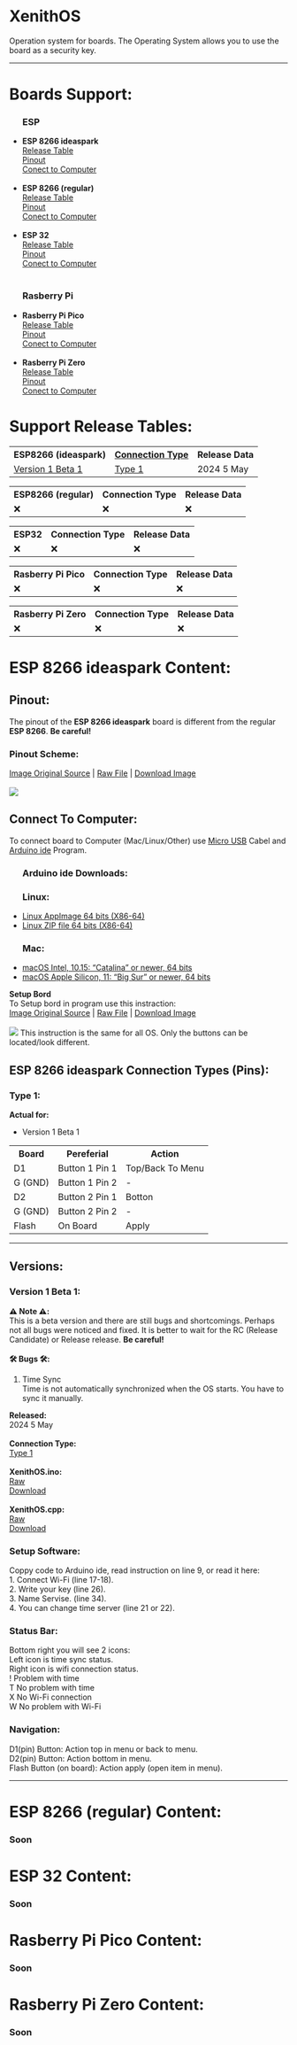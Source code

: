# XenithOS
Operation system for boards. The Operating System allows you to use the board as a security key. 
<hr>
<h1>Boards Support:</h1>

<ul>
  <h3>ESP</h3>
<li><b>ESP 8266 ideaspark</b></li>
<a href="#ESP8266_ideaspark_table">Release Table</a><br>
<a href="#ESP_8266_ideaspark_pinout">Pinout</a><br>
<a href="#ESP_8266_ideaspark_connect_to_computer">Conect to Computer</a>
<br><br>
<li><b>ESP 8266 (regular)</b></li>
<a href="#ESP8266_regular_table">Release Table</a><br>
<a href="#">Pinout</a><br>
<a href="#">Conect to Computer</a>
<br><br>
<li><b>ESP 32</b></li>
<a href="#ESP32_table">Release Table</a><br>
<a href="#">Pinout</a><br>
<a href="#">Conect to Computer</a>
<br><br>
    <h3>Rasberry Pi</h3>
<li><b>Rasberry Pi Pico</b></li>
<a href="#Rasberry_Pi_Pico_table">Release Table</a><br>
<a href="#">Pinout</a><br>
<a href="#">Conect to Computer</a>
<br><br>
<li><b>Rasberry Pi Zero</b></li>
<a href="#Rasberry_Pi_Zero_table">Release Table</a><br>
<a href="#">Pinout</a><br>
<a href="#">Conect to Computer</a>
</ul>

<h1>Support Release Tables:</h1>

<!-- ESP8266 ideaspark table -->

<table id="ESP8266_ideaspark_table">
<tr>
  <th>ESP8266 (ideaspark)</th>
  <th><a href="#ESP_8266_ideaspark_connect_pins">Connection Type</a></th>
  <th>Release Data</th>
</tr>
<tr>
  <td><a href="#">Version 1 Beta 1</a></td>
  <td><a href="#ESP_8266_ideaspark_connect_type_1">Type 1</a></td>
  <td>2024 5 May</td>
</tr>
</table>

<!-- ESP8266 regular table -->

<table id="ESP8266_regular_table">
<tr>
  <th>ESP8266 (regular)</th>
  <th>Connection Type</th>
  <th>Release Data</th>
</tr>
<tr>
  <td>❌</td>
  <td>❌</td>
  <td>❌</td>
</tr>
</table>

<!-- ESP32 table -->

<table id="ESP32_table">
<tr>
  <th>ESP32</th>
  <th>Connection Type</th>
  <th>Release Data</th>
</tr>
<tr>
  <td>❌</td>
  <td>❌</td>
  <td>❌</td>
</tr>
</table>

<!-- Rasberry Pi Pico table -->

<table id="Rasberry_Pi_Pico_table">
<tr>
  <th>Rasberry Pi Pico</th>
  <th>Connection Type</th>
  <th>Release Data</th>
</tr>
<tr>
  <td>❌</td>
  <td>❌</td>
  <td>❌</td>
</tr>
</table>

<!-- Rasberry Pi Zero table -->

<table id="Rasberry_Pi_Zero_table">
<tr>
  <th>Rasberry Pi Zero</th>
  <th>Connection Type</th>
  <th>Release Data</th>
</tr>
<tr>
  <td>❌</td>
  <td>❌</td>
  <td>❌</td>
</tr>
</table>


<h1>ESP 8266 ideaspark Content:</h1>
<h2 id="ESP_8266_ideaspark_pinout">Pinout:</h2>
The pinout of the <b>ESP 8266 ideaspark</b> board is different from the regular <b>ESP 8266</b>. <b>Be careful!</b> <br>
<h3>Pinout Scheme:</h3>
<a href="https://www.aliexpress.com/item/1005005242283189.html?spm=a2g0o.productlist.main.3.3168W6AxW6Axbw&algo_pvid=109215a9-0e73-441b-b943-0d5ab0e12670&algo_exp_id=109215a9-0e73-441b-b943-0d5ab0e12670-1&pdp_npi=4%40dis%21UAH%21187.67%21175.92%21%21%214.63%214.34%21%4021164c9c17147468046175847e05e1%2112000032335054938%21sea%21UA%210%21AB&curPageLogUid=6lCsG9jNPfbw&utparam-url=scene%3Asearch%7Cquery_from%3A" target="_blank">Image Original Source</a> |
<a href="https://github.com/adm1nsys/XenithOS/raw/main/ESP%208266/ideaspark/Assets%20to%20setup/connection.webp" target="_blank">Raw File</a> |
<a href="https://github.com/adm1nsys/XenithOS/blob/main/ESP%208266/ideaspark/Assets%20to%20setup/connection.webp" target="_blank" download="connection.webp">Download Image</a><br><br>
<img src="https://github.com/adm1nsys/XenithOS/raw/main/ESP%208266/ideaspark/Assets%20to%20setup/connection.webp" />

<h2 id="ESP_8266_ideaspark_connect_to_computer">Connect To Computer:</h2>
To connect board to Computer (Mac/Linux/Other) use <a href="https://en.wikipedia.org/wiki/USB_hardware#Micro_connectors" target="_blank">Micro USB</a> Cabel and <a href="https://www.arduino.cc/en/about">Arduino ide</a> Program.<br>
<ul>
  <h3>Arduino ide Downloads:</h3>
  <h3>Linux:</h3>
  <li><a href="https://downloads.arduino.cc/arduino-ide/arduino-ide_2.3.2_Linux_64bit.AppImage?_gl=1*1aqlnqn*_ga*MTAxMjk3Mzc3Ny4xNzE1MDk5MTM5*_ga_NEXN8H46L5*MTcxNTA5OTEzOC4xLjEuMTcxNTA5OTI3Ny4wLjAuMjA3NTc1NTU2MQ..*_fplc*YmZ5eU1oMzJxQjFrSWpXRWw0RnlTNldGcXQxOTkyckw3OER1cXVyYXZPcnR1UE45JTJGQjhTQnVqdG5rbHdJSmRhNTl6UThYbTFmajZORG9zQjJVcGI3QUVsc1pwdTRSc2tlbDBCd2l1TTVWJTJCeElLRGYwYXZ4T2g2UlIyeXBxUSUzRCUzRA.." target="_blank">Linux AppImage 64 bits (X86-64)</a></li>
  <li><a href="https://downloads.arduino.cc/arduino-ide/arduino-ide_2.3.2_Linux_64bit.zip?_gl=1*1aqlnqn*_ga*MTAxMjk3Mzc3Ny4xNzE1MDk5MTM5*_ga_NEXN8H46L5*MTcxNTA5OTEzOC4xLjEuMTcxNTA5OTI3Ny4wLjAuMjA3NTc1NTU2MQ..*_fplc*YmZ5eU1oMzJxQjFrSWpXRWw0RnlTNldGcXQxOTkyckw3OER1cXVyYXZPcnR1UE45JTJGQjhTQnVqdG5rbHdJSmRhNTl6UThYbTFmajZORG9zQjJVcGI3QUVsc1pwdTRSc2tlbDBCd2l1TTVWJTJCeElLRGYwYXZ4T2g2UlIyeXBxUSUzRCUzRA.." target="_blank">Linux ZIP file 64 bits (X86-64)</a></li>
  <h3>Mac:</h3>
  <li><a href="https://downloads.arduino.cc/arduino-ide/arduino-ide_2.3.2_macOS_64bit.dmg?_gl=1*1aqlnqn*_ga*MTAxMjk3Mzc3Ny4xNzE1MDk5MTM5*_ga_NEXN8H46L5*MTcxNTA5OTEzOC4xLjEuMTcxNTA5OTI3Ny4wLjAuMjA3NTc1NTU2MQ..*_fplc*YmZ5eU1oMzJxQjFrSWpXRWw0RnlTNldGcXQxOTkyckw3OER1cXVyYXZPcnR1UE45JTJGQjhTQnVqdG5rbHdJSmRhNTl6UThYbTFmajZORG9zQjJVcGI3QUVsc1pwdTRSc2tlbDBCd2l1TTVWJTJCeElLRGYwYXZ4T2g2UlIyeXBxUSUzRCUzRA.." target="_blank">macOS Intel, 10.15: “Catalina” or newer, 64 bits</a></li>
  <li><a href="https://downloads.arduino.cc/arduino-ide/arduino-ide_2.3.2_macOS_arm64.dmg?_gl=1*f7elru*_ga*MTAxMjk3Mzc3Ny4xNzE1MDk5MTM5*_ga_NEXN8H46L5*MTcxNTA5OTEzOC4xLjEuMTcxNTA5OTI3Ny4wLjAuMjA3NTc1NTU2MQ..*_fplc*YmZ5eU1oMzJxQjFrSWpXRWw0RnlTNldGcXQxOTkyckw3OER1cXVyYXZPcnR1UE45JTJGQjhTQnVqdG5rbHdJSmRhNTl6UThYbTFmajZORG9zQjJVcGI3QUVsc1pwdTRSc2tlbDBCd2l1TTVWJTJCeElLRGYwYXZ4T2g2UlIyeXBxUSUzRCUzRA.." target="_blank">macOS Apple Silicon, 11: “Big Sur” or newer, 64 bits</a></li>
</ul>

<b>Setup Bord</b><br>
To Setup bord in program use this instraction:<br>
<a href="https://www.aliexpress.com/item/1005005242283189.html?spm=a2g0o.productlist.main.3.3168W6AxW6Axbw&algo_pvid=109215a9-0e73-441b-b943-0d5ab0e12670&algo_exp_id=109215a9-0e73-441b-b943-0d5ab0e12670-1&pdp_npi=4%40dis%21UAH%21187.67%21175.92%21%21%214.63%214.34%21%4021164c9c17147468046175847e05e1%2112000032335054938%21sea%21UA%210%21AB&curPageLogUid=6lCsG9jNPfbw&utparam-url=scene%3Asearch%7Cquery_from%3A" target="_blank">Image Original Source</a> |
<a href="https://raw.githubusercontent.com/adm1nsys/XenithOS/main/ESP%208266/ideaspark/Assets%20to%20setup/setup.png" target="_blank">Raw File</a> |
<a href="https://github.com/adm1nsys/XenithOS/blob/main/ESP%208266/ideaspark/Assets%20to%20setup/setup.png?raw=true" target="_blank" download="connection.webp">Download Image</a><br><br>
<img src="https://github.com/adm1nsys/XenithOS/blob/main/ESP%208266/ideaspark/Assets%20to%20setup/setup.png?raw=true" />
This instruction is the same for all OS. Only the buttons can be located/look different.

<h2 id="ESP_8266_ideaspark_connect_pins">ESP 8266 ideaspark Connection Types (Pins):</h2>
<h3 id="ESP_8266_ideaspark_connect_type_1">Type 1:</h3>
<b>Actual for:</b>
<ul>
  <li>Version 1 Beta 1</li>
</ul>
<table>
<tr>
  <th>Board</th>
  <th>Pereferial</th>
  <th>Action</th>
</tr>
<tr>
  <td>D1</td>
  <td>Button 1 Pin 1</td>
  <td>Top/Back To Menu</td>
</tr>
<tr>
  <td>G (GND)</td>
  <td>Button 1 Pin 2</td>
  <td>-</td>
</tr>
<tr>
  <td>D2</td>
  <td>Button 2 Pin 1</td>
  <td>Botton</td>
</tr>
<tr>
  <td>G (GND)</td>
  <td>Button 2 Pin 2</td>
  <td>-</td>
</tr>
<tr>
  <td>Flash</td>
  <td>On Board</td>
  <td>Apply</td>
</tr>
</table>

<hr>
<h2 id="esp8266_ideaspark_versions">Versions:</h2>
<h3 id="esp8266_ideaspark_version1_beta1">Version 1 Beta 1:</h3>
<b>⚠️ Note ⚠️:</b><br>
This is a beta version and there are still bugs and shortcomings. Perhaps not all bugs were noticed and fixed. It is better to wait for the RC (Release Candidate) or Release release. <b>Be careful!</b>
<br><br>
<b>🛠️ Bugs 🛠️:</b>
<ol>
  <li>Time Sync</li>
  Time is not automatically synchronized when the OS starts. You have to sync it manually.
</ol>
<b>Released:</b><br>
2024 5 May<br><br>
<b>Connection Type:</b><br>
<a href="https://adm1nsys.github.io/XenithOS/#ESP_8266_ideaspark_connect_type_1">Type 1</a><br><br>
<b>XenithOS.ino:</b><br>
<a href="https://raw.githubusercontent.com/adm1nsys/XenithOS/main/ESP%208266/ideaspark/Version%201%20Beta%201/XenithOS/XenithOS.ino" target="_blank">Raw</a><br>
<a href="https://github.com/adm1nsys/XenithOS/blob/main/ESP%208266/ideaspark/Version%201%20Beta%201/XenithOS/XenithOS.ino" target="_blank">Download</a><br><br>
<b>XenithOS.cpp:</b><br>
<a href="https://raw.githubusercontent.com/adm1nsys/XenithOS/main/ESP%208266/ideaspark/Version%201%20Beta%201/XenithOS.cpp" target="_blank">Raw</a><br>
<a href="https://github.com/adm1nsys/XenithOS/blob/main/ESP%208266/ideaspark/Version%201%20Beta%201/XenithOS.cpp" target="_blank">Download</a><br>
<h3>Setup Software:</h3>
Coppy code to Arduino ide, read instruction on line 9, or read it here: <br>
1. Connect Wi-Fi (line 17-18).<br>
2. Write your key (line 26).<br>
3. Name Servise.  (line 34).<br>
4. You can change time server (line 21 or 22). <br>
<h3>Status Bar:</h3>
Bottom right you will see 2 icons:<br>
Left icon is time sync status.<br>
Right icon is wifi connection status.<br>
! Problem with time<br>
T No problem with time<br>
X No Wi-Fi connection<br>
W No problem with Wi-Fi<br>
<h3>Navigation:</h3>
D1(pin) Button: Action top in menu or back to menu.<br>
D2(pin) Button: Action bottom in menu.<br>
Flash Button (on board): Action apply (open item in menu).<br>
<hr>


<h1>ESP 8266 (regular) Content:</h1>
<h3>Soon</h3>

<h1>ESP 32 Content:</h1>
<h3>Soon</h3>

<h1>Rasberry Pi Pico Content:</h1>
<h3>Soon</h3>

<h1>Rasberry Pi Zero Content:</h1>
<h3>Soon</h3>
